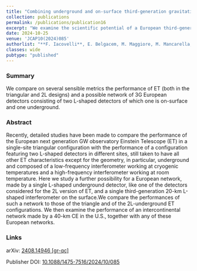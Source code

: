 ```yaml
---
title: "Combining underground and on-surface third-generation gravitational-wave interferometers"
collection: publications
permalink: /publications/publication16
excerpt: "We examine the scientific potential of a European third-generation network comprising two L-shaped detectors, one underground and one on-surface"
date: 2024-10-25
venue: 'JCAP10(2024)085'
authorlist: "**F. Iacovelli**, E. Belgacem, M. Maggiore, M. Mancarella, N. Muttoni"
classes: wide
pubtype: "published"
---
```


<span class="__dimensions_badge_embed__" data-doi="10.1088/1475-7516/2024/10/085" data-style="small_circle" data-hide-zero-citations="true"></span><script async src="https://badge.dimensions.ai/badge.js" charset="utf-8"></script>

<html>
<head>
   <script src="https://code.jquery.com/jquery-3.7.0.js"></script>
</head>
<body>

<div id="inspirecount"></div>
<script>
var recid = '2822162';
var recurl = 'https://inspirehep.net/api/literature/?q=recid%3A'+recid+'&size=10&page=1&fields=citation_count&format=json';

if (recid === "undefined") {
	document.getElementById("inspirecount").innerHTML='';
} else {
	$.getJSON(recurl, function(data){
		if (data.hits.hits[0].metadata.citation_count === 0){
			var html = '';
		} else {
    	var html =`<a href="https://inspirehep.net/literature/${recid}" target="_blank" rel="noopener"><button type="button inspire" class="btn btn-inspire">iNSPIRE </button></a><span class="badge inspcitations">${data.hits.hits[0].metadata.citation_count} citations</span>`  
    	}  
    	document.getElementById("inspirecount").innerHTML= html
  });
}
</script>
</body>
</html>

### Summary
We compare on several sensible metrics the performance of ET (both in the triangular and 2L designs) and a possible network of 3G European detectors consisting of two L-shaped detectors of which one is on-surface and one underground.


### Abstract
Recently, detailed studies have been made to compare the performance of the European next generation GW observatory Einstein Telescope (ET) in a single-site triangular configuration with the performance of a configuration featuring two L-shaped detectors in different sites, still taken to have all other ET characteristics except for the geometry, in particular, underground and composed of a low-frequency interferometer working at cryogenic temperatures and a high-frequency interferometer working at room temperature. Here we study a further possibility for a European network, made by a single L-shaped underground detector, like one of the detectors considered for the 2L version of ET, and a single third-generation 20-km L-shaped interferometer on the surface.We compare the performances of such a network to those of the triangle and of the 2L-underground ET configurations. We then examine the performance of an intercontinental network made by a 40-km CE in the U.S., together with any of these European networks.

### Links

<i class="ai ai-arxiv ai-fw"></i> arXiv: <a href="https://arxiv.org/abs/2408.14946" target="_blank" rel="noopener">2408.14946 [gr-qc]</a>

<i class="ai ai-doi ai-fw"></i> Publisher DOI: <a href="https://doi.org/10.1088/1475-7516/2024/10/085" target="_blank" rel="noopener"> 10.1088/1475-7516/2024/10/085</a>